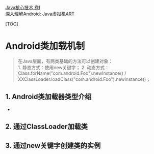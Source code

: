 [Java核心技术 卷I]()  
[深入理解Android: Java虚拟机ART]()

[TOC]  

# Android类加载机制

> 在Java层面，有两类基础的方法可以创建对象：  
    1. 静态方式：使用new关键字；
    2. 动态方式：Class.forName("com.android.Foo").newInstance() / XXClassLoader.loadClass("com.android.Foo").newInstance()；


## 1. Android类加载器类型介绍  
- 


## 2. 通过ClassLoader加载类


## 3. 通过new关键字创建类的实例
